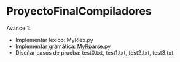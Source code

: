 # ProyectoFinalCompiladores

Avance 1:
- Implementar lexico: MyRlex.py
- Implementar gramática: MyRparse.py
- Diseñar casos de prueba: test0.txt, test1.txt, test2.txt, test3.txt

